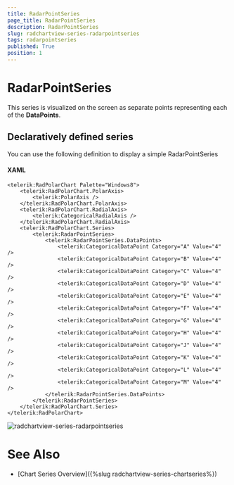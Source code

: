 ```yaml
---
title: RadarPointSeries
page_title: RadarPointSeries
description: RadarPointSeries
slug: radchartview-series-radarpointseries
tags: radarpointseries
published: True
position: 1
---
```


# RadarPointSeries

This series is visualized on the screen as separate points representing each of the __DataPoints__.      

## Declaratively defined series

You can use the following definition to display a simple RadarPointSeries

#### __XAML__
	<telerik:RadPolarChart Palette="Windows8">
		<telerik:RadPolarChart.PolarAxis>
			<telerik:PolarAxis />
		</telerik:RadPolarChart.PolarAxis>
		<telerik:RadPolarChart.RadialAxis>
			<telerik:CategoricalRadialAxis />
		</telerik:RadPolarChart.RadialAxis>
		<telerik:RadPolarChart.Series>
			<telerik:RadarPointSeries>
				<telerik:RadarPointSeries.DataPoints>
					<telerik:CategoricalDataPoint Category="A" Value="4" />
					<telerik:CategoricalDataPoint Category="B" Value="4" />
					<telerik:CategoricalDataPoint Category="C" Value="4" />
					<telerik:CategoricalDataPoint Category="D" Value="4" />
					<telerik:CategoricalDataPoint Category="E" Value="4" />
					<telerik:CategoricalDataPoint Category="F" Value="4" />
					<telerik:CategoricalDataPoint Category="G" Value="4" />
					<telerik:CategoricalDataPoint Category="H" Value="4" />
					<telerik:CategoricalDataPoint Category="J" Value="4" />
					<telerik:CategoricalDataPoint Category="K" Value="4" />
					<telerik:CategoricalDataPoint Category="L" Value="4" />
					<telerik:CategoricalDataPoint Category="M" Value="4" />
				</telerik:RadarPointSeries.DataPoints>
			</telerik:RadarPointSeries>
		</telerik:RadPolarChart.Series>
	</telerik:RadPolarChart>

![radchartview-series-radarpointseries](images/radchartview-series-radarpointseries.png)

# See Also
 * [Chart Series Overview]({%slug radchartview-series-chartseries%})